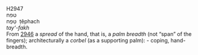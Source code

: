 <body>
  <p>H2947<br>  טפח  <br> טֵּפַח  ‎  ṭêphach  <br><i>tay‘-fakh </i><br>From <a href="h2946.htm">2946</a>  a <i>spread</i> of the hand, that is, a <i>palm</i> <i>breadth</i> (not “span” of the fingers); architecturally a <i>corbel</i> (as a supporting palm): - coping, hand-breadth.<br></p>
 </body>